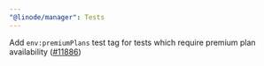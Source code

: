 ```yaml
---
"@linode/manager": Tests
---
```


Add `env:premiumPlans` test tag for tests which require premium plan availability ([#11886](https://github.com/linode/manager/pull/11886))
